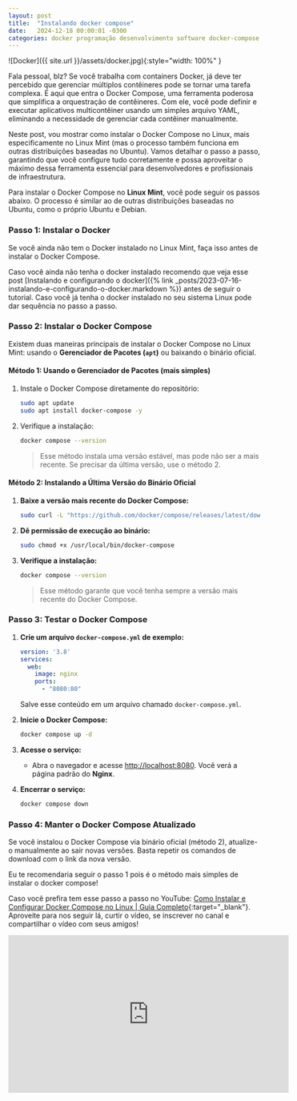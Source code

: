 ```yaml
---
layout: post
title:  "Instalando docker compose"
date:   2024-12-18 00:00:01 -0300
categories: docker programação desenvolvimento software docker-compose container containers
---
```


![Docker]({{ site.url }}/assets/docker.jpg){:style="width: 100%" }

Fala pessoal, blz? Se você trabalha com containers Docker, já deve ter percebido que gerenciar múltiplos contêineres pode se tornar uma tarefa complexa. É aqui que entra o Docker Compose, uma ferramenta poderosa que simplifica a orquestração de contêineres. Com ele, você pode definir e executar aplicativos multicontêiner usando um simples arquivo YAML, eliminando a necessidade de gerenciar cada contêiner manualmente.

Neste post, vou mostrar como instalar o Docker Compose no Linux, mais especificamente no Linux Mint (mas o processo também funciona em outras distribuições baseadas no Ubuntu). Vamos detalhar o passo a passo, garantindo que você configure tudo corretamente e possa aproveitar o máximo dessa ferramenta essencial para desenvolvedores e profissionais de infraestrutura.

Para instalar o Docker Compose no **Linux Mint**, você pode seguir os passos abaixo. O processo é similar ao de outras distribuições baseadas no Ubuntu, como o próprio Ubuntu e Debian.

### **Passo 1: Instalar o Docker**
Se você ainda não tem o Docker instalado no Linux Mint, faça isso antes de instalar o Docker Compose.

Caso você ainda não tenha o docker instalado recomendo que veja esse post [Instalando e configurando o docker]({%  link _posts/2023-07-16-instalando-e-configurando-o-docker.markdown %}) antes de seguir o tutorial. Caso você já tenha o docker instalado no seu sistema Linux pode dar sequência no passo a passo.

### **Passo 2: Instalar o Docker Compose**

Existem duas maneiras principais de instalar o Docker Compose no Linux Mint: usando o **Gerenciador de Pacotes (`apt`)** ou baixando o binário oficial.

#### **Método 1: Usando o Gerenciador de Pacotes (mais simples)**

1. Instale o Docker Compose diretamente do repositório:
   ```bash
   sudo apt update
   sudo apt install docker-compose -y
   ```

2. Verifique a instalação:
   ```bash
   docker compose --version
   ```

   > Esse método instala uma versão estável, mas pode não ser a mais recente. Se precisar da última versão, use o método 2.



#### **Método 2: Instalando a Última Versão do Binário Oficial**

1. **Baixe a versão mais recente do Docker Compose:**
   ```bash
   sudo curl -L "https://github.com/docker/compose/releases/latest/download/docker-compose-$(uname -s)-$(uname -m)" -o /usr/local/bin/docker-compose
   ```

2. **Dê permissão de execução ao binário:**
   ```bash
   sudo chmod +x /usr/local/bin/docker-compose
   ```

3. **Verifique a instalação:**
   ```bash
   docker compose --version
   ```

   > Esse método garante que você tenha sempre a versão mais recente do Docker Compose.



### **Passo 3: Testar o Docker Compose**

1. **Crie um arquivo `docker-compose.yml` de exemplo:**
   ```yaml
   version: '3.8'
   services:
     web:
       image: nginx
       ports:
         - "8080:80"
   ```

   Salve esse conteúdo em um arquivo chamado `docker-compose.yml`.

2. **Inicie o Docker Compose:**
   ```bash
   docker compose up -d
   ```

3. **Acesse o serviço:**
   - Abra o navegador e acesse [http://localhost:8080](http://localhost:8080). Você verá a página padrão do **Nginx**.

4. **Encerrar o serviço:**
   ```bash
   docker compose down
   ```



### **Passo 4: Manter o Docker Compose Atualizado**
Se você instalou o Docker Compose via binário oficial (método 2), atualize-o manualmente ao sair novas versões. Basta repetir os comandos de download com o link da nova versão.


Eu te recomendaria seguir o passo 1 pois é o método mais simples de instalar o docker compose!

Caso você prefira tem esse passo a passo no YouTube: [Como Instalar e Configurar Docker Compose no Linux | Guia Completo](https://youtu.be/Rq5YPPytqpw?si=sVvdpwLwIVhFqTpg){:target="_blank"}. Aproveite para nos seguir lá, curtir o vídeo, se inscrever no canal e compartilhar o vídeo com seus amigos!
<iframe width="560" height="315" src="https://www.youtube.com/embed/Rq5YPPytqpw?si=sVvdpwLwIVhFqTpg" title="YouTube video player" frameborder="0" allow="accelerometer; autoplay; clipboard-write; encrypted-media; gyroscope; picture-in-picture; web-share" referrerpolicy="strict-origin-when-cross-origin" allowfullscreen></iframe>